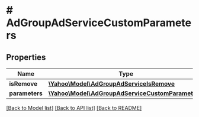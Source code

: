 # # AdGroupAdServiceCustomParameters

## Properties

Name | Type | Description | Notes
------------ | ------------- | ------------- | -------------
**isRemove** | [**\Yahoo\Model\AdGroupAdServiceIsRemove**](AdGroupAdServiceIsRemove.md) |  | [optional] 
**parameters** | [**\Yahoo\Model\AdGroupAdServiceCustomParameter[]**](AdGroupAdServiceCustomParameter.md) |  | [optional] 

[[Back to Model list]](../../README.md#documentation-for-models) [[Back to API list]](../../README.md#documentation-for-api-endpoints) [[Back to README]](../../README.md)


